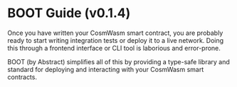 # BOOT Guide (v0.1.4)

Once you have written your CosmWasm smart contract, you are probably ready to start writing integration tests or deploy it to a live network. Doing this through a frontend interface or CLI tool is laborious and error-prone.

BOOT (by Abstract) simplifies all of this by providing a type-safe library and standard for deploying and interacting with your CosmWasm smart contracts. 
